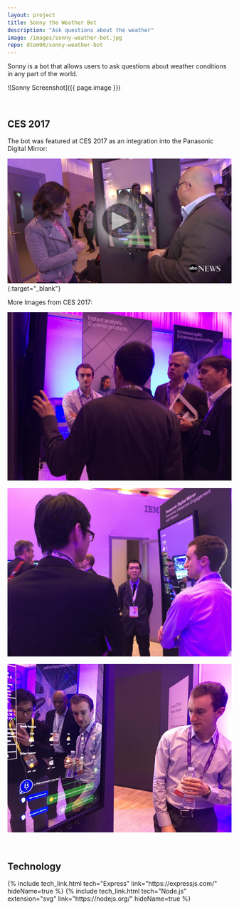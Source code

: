 ```yaml
---
layout: project
title: Sonny the Weather Bot
description: "Ask questions about the weather"
image: /images/sonny-weather-bot.jpg
repo: dtom90/sonny-weather-bot
---
```


Sonny is a bot that allows users to ask questions about weather conditions in any part of the world.

![Sonny Screenshot]({{ page.image }})

<br/>

## CES 2017

The bot was featured at CES 2017 as an integration into the Panasonic Digital Mirror:

[![ABC Interview CES](/images/ces2017/abc-interview-thumbnail.png)](http://abcnews.go.com/Technology/video/meet-future-robotics-ces-44609620){:target="_blank"}

More Images from CES 2017:

![CES Image 1](/images/ces2017/1.jpg)

![CES Image 2](/images/ces2017/2.jpg)

![CES Image 3](/images/ces2017/3.jpg)

<br/>

## Technology

<div class="flex">
{% include tech_link.html tech="Express" link="https://expressjs.com/" hideName=true %}
{% include tech_link.html tech="Node.js" extension="svg" link="https://nodejs.org/" hideName=true %}
</div>